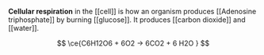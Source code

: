 **Cellular respiration** in the [[cell]] is how an organism produces [[Adenosine triphosphate]] by burning [[glucose]]. It produces [[carbon dioxide]] and [[water]].

$$
\ce{C6H12O6 + 6O2 -> 6CO2 + 6 H2O }
$$